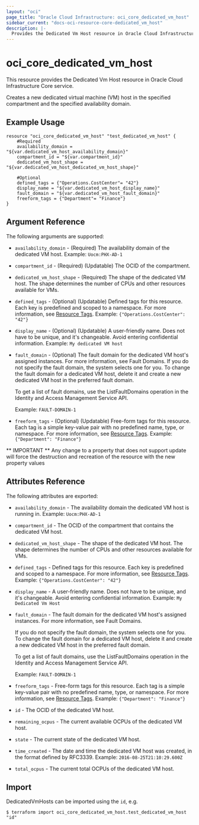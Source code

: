 ```yaml
---
layout: "oci"
page_title: "Oracle Cloud Infrastructure: oci_core_dedicated_vm_host"
sidebar_current: "docs-oci-resource-core-dedicated_vm_host"
description: |-
  Provides the Dedicated Vm Host resource in Oracle Cloud Infrastructure Core service
---
```


# oci_core_dedicated_vm_host
This resource provides the Dedicated Vm Host resource in Oracle Cloud Infrastructure Core service.

Creates a new dedicated virtual machine (VM) host in the specified compartment and the specified availability domain.


## Example Usage

```hcl
resource "oci_core_dedicated_vm_host" "test_dedicated_vm_host" {
	#Required
	availability_domain = "${var.dedicated_vm_host_availability_domain}"
	compartment_id = "${var.compartment_id}"
	dedicated_vm_host_shape = "${var.dedicated_vm_host_dedicated_vm_host_shape}"

	#Optional
	defined_tags = {"Operations.CostCenter"= "42"}
	display_name = "${var.dedicated_vm_host_display_name}"
	fault_domain = "${var.dedicated_vm_host_fault_domain}"
	freeform_tags = {"Department"= "Finance"}
}
```

## Argument Reference

The following arguments are supported:

* `availability_domain` - (Required) The availability domain of the dedicated VM host.  Example: `Uocm:PHX-AD-1` 
* `compartment_id` - (Required) (Updatable) The OCID of the compartment.
* `dedicated_vm_host_shape` - (Required) The shape of the dedicated VM host. The shape determines the number of CPUs and other resources available for VMs. 
* `defined_tags` - (Optional) (Updatable) Defined tags for this resource. Each key is predefined and scoped to a namespace. For more information, see [Resource Tags](https://docs.cloud.oracle.com/iaas/Content/General/Concepts/resourcetags.htm).  Example: `{"Operations.CostCenter": "42"}` 
* `display_name` - (Optional) (Updatable) A user-friendly name. Does not have to be unique, and it's changeable. Avoid entering confidential information.  Example: `My dedicated VM host` 
* `fault_domain` - (Optional) The fault domain for the dedicated VM host's assigned instances. For more information, see Fault Domains. If you do not specify the fault domain, the system selects one for you. To change the fault domain for a dedicated VM host, delete it and create a new dedicated VM host in the preferred fault domain.

	To get a list of fault domains, use the ListFaultDomains operation in the Identity and Access Management Service API.

	Example: `FAULT-DOMAIN-1` 
* `freeform_tags` - (Optional) (Updatable) Free-form tags for this resource. Each tag is a simple key-value pair with no predefined name, type, or namespace. For more information, see [Resource Tags](https://docs.cloud.oracle.com/iaas/Content/General/Concepts/resourcetags.htm).  Example: `{"Department": "Finance"}` 


** IMPORTANT **
Any change to a property that does not support update will force the destruction and recreation of the resource with the new property values

## Attributes Reference

The following attributes are exported:

* `availability_domain` - The availability domain the dedicated VM host is running in.  Example: `Uocm:PHX-AD-1` 
* `compartment_id` - The OCID of the compartment that contains the dedicated VM host. 
* `dedicated_vm_host_shape` - The shape of the dedicated VM host. The shape determines the number of CPUs and other resources available for VMs. 
* `defined_tags` - Defined tags for this resource. Each key is predefined and scoped to a namespace. For more information, see [Resource Tags](https://docs.cloud.oracle.com/iaas/Content/General/Concepts/resourcetags.htm).  Example: `{"Operations.CostCenter": "42"}` 
* `display_name` - A user-friendly name. Does not have to be unique, and it's changeable. Avoid entering confidential information.  Example: `My Dedicated Vm Host` 
* `fault_domain` - The fault domain for the dedicated VM host's assigned instances. For more information, see Fault Domains.

	If you do not specify the fault domain, the system selects one for you. To change the fault domain for a dedicated VM host, delete it and create a new dedicated VM host in the preferred fault domain.

	To get a list of fault domains, use the ListFaultDomains operation in the Identity and Access Management Service API.

	Example: `FAULT-DOMAIN-1` 
* `freeform_tags` - Free-form tags for this resource. Each tag is a simple key-value pair with no predefined name, type, or namespace. For more information, see [Resource Tags](https://docs.cloud.oracle.com/iaas/Content/General/Concepts/resourcetags.htm).  Example: `{"Department": "Finance"}` 
* `id` - The OCID of the dedicated VM host. 
* `remaining_ocpus` - The current available OCPUs of the dedicated VM host. 
* `state` - The current state of the dedicated VM host. 
* `time_created` - The date and time the dedicated VM host was created, in the format defined by RFC3339.  Example: `2016-08-25T21:10:29.600Z` 
* `total_ocpus` - The current total OCPUs of the dedicated VM host. 

## Import

DedicatedVmHosts can be imported using the `id`, e.g.

```
$ terraform import oci_core_dedicated_vm_host.test_dedicated_vm_host "id"
```

